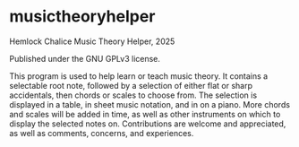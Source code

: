 # musictheoryhelper

Hemlock Chalice Music Theory Helper, 2025

Published under the GNU GPLv3 license.

This program is used to help learn or teach music theory. It contains a selectable root note, followed by a selection of either flat or sharp accidentals, then chords or scales to choose from. The selection is displayed in a table, in sheet music notation, and in on a piano.
More chords and scales will be added in time, as well as other instruments on which to display the selected notes on.
Contributions are welcome and appreciated, as well as comments, concerns, and experiences.
